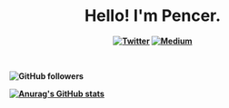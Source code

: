 <p>
  <h1 align="center"><b>Hello! I'm Pencer.</h1>
</p>
<p align="center">
 <a href="https://twitter.com/pencer_io"><img src="https://img.shields.io/badge/twitter-%231DA1F2.svg?&style=for-the-badge&logo=twitter&logoColor=white" alt="Twitter"  /></a>
 <a href="https://pencer.medium.com"><img src="https://img.shields.io/badge/medium-%2312100E.svg?&style=for-the-badge&logo=medium&logoColor=white" alt="Medium" /></a>
</p>
<br />

![GitHub followers](https://img.shields.io/github/followers/pencer-io?style=social)

[![Anurag's GitHub stats](https://github-readme-stats.vercel.app/api?username=pencer-io)](https://github.com/anuraghazra/github-readme-stats)
